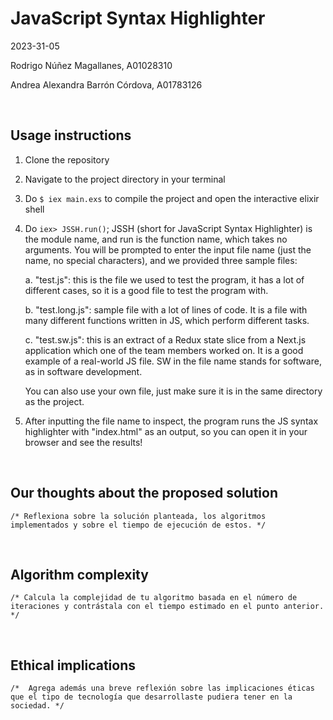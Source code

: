 # JavaScript Syntax Highlighter

2023-31-05

Rodrigo Núñez Magallanes, A01028310

Andrea Alexandra Barrón Córdova, A01783126

<br>

## Usage instructions

1. Clone the repository

2. Navigate to the project directory in your terminal

3. Do `$ iex main.exs` to compile the project and open the interactive elixir shell

4. Do `iex> JSSH.run()`; JSSH (short for JavaScript Syntax Highlighter) is the module name, and run is the function name, which takes no arguments. You will be prompted to enter the input file name (just the name, no special characters), and we provided three sample files:

   a. "test.js": this is the file we used to test the program, it has a lot of different cases, so it is a good file to test the program with.

   b. "test.long.js": sample file with a lot of lines of code. It is a file with many different functions written in JS, which perform different tasks.

   c. "test.sw.js": this is an extract of a Redux state slice from a Next.js application which one of the team members worked on. It is a good example of a real-world JS file. SW in the file name stands for software, as in software development.

   You can also use your own file, just make sure it is in the same directory as the project.

5. After inputting the file name to inspect, the program runs the JS syntax highlighter with "index.html" as an output, so you can open it in your browser and see the results!

<br>

## Our thoughts about the proposed solution

`/* Reflexiona sobre la solución planteada, los algoritmos implementados y sobre el tiempo de ejecución de estos. */`

<!-- CADA QUIÉN UNA, NO? -->

<br>

## Algorithm complexity

`/* Calcula la complejidad de tu algoritmo basada en el número de iteraciones y contrástala con el tiempo estimado en el punto anterior. */`

<br>

## Ethical implications

`/*  Agrega además una breve reflexión sobre las implicaciones éticas que el tipo de tecnología que desarrollaste pudiera tener en la sociedad. */`

<!-- IGUAL CADA QUIÉN UNA? -->
